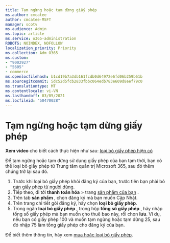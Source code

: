 ```yaml
---
title: Tạm ngừng hoặc tạm dừng giấy phép
ms.author: cmcatee
author: cmcatee-MSFT
manager: scotv
ms.audience: Admin
ms.topic: article
ms.service: o365-administration
ROBOTS: NOINDEX, NOFOLLOW
localization_priority: Priority
ms.collection: Adm_O365
ms.custom:
- "9002927"
- "5605"
- commerce
ms.openlocfilehash: b1cd19b7a3db161fcdb0d64972e6fd06b259b61b
ms.sourcegitcommit: 5dc52d5fcb2833fbbc064edb783e609d8eef79c0
ms.translationtype: MT
ms.contentlocale: vi-VN
ms.lasthandoff: 03/05/2021
ms.locfileid: "50470028"
---
```

# <a name="suspend-or-pause-licenses"></a>Tạm ngừng hoặc tạm dừng giấy phép

**Xem video** cho biết cách thực hiện như sau: [loại bỏ giấy phép hiện có](https://go.microsoft.com/fwlink/p/?linkid=2154938)

Để tạm ngừng hoặc tạm dừng sử dụng giấy phép của bạn tạm thời, bạn có thể loại bỏ giấy phép từ Trung tâm quản trị Microsoft 365, sau đó thêm chúng trở lại sau đó.

1. Trước khi loại bỏ giấy phép khỏi đăng ký của bạn, trước tiên bạn phải bỏ [gán giấy phép từ người dùng](https://docs.microsoft.com/microsoft-365/admin/manage/remove-licenses-from-users).
2. Tiếp theo, đi tới **thanh toán hóa**  >  trang [sản phẩm của bạn](https://go.microsoft.com/fwlink/p/?linkid=842054) .
3. Trên tab **sản phẩm** , chọn đăng ký mà bạn muốn Cập Nhật.
4. Trên trang chi tiết gói đăng ký, hãy chọn **loại bỏ giấy phép**.
5. Trong ngăn **loại bỏ giấy phép** , trong hộp **tổng số giấy phép** , hãy nhập tổng số giấy phép mà bạn muốn cho thuê bao này, rồi chọn **lưu**. Ví dụ, nếu bạn có giấy phép 100 và muốn tạm ngừng hoặc tạm dừng 25, sau đó nhập 75 làm tổng giấy phép cho đăng ký của bạn.

Để biết thêm thông tin, hãy xem [mua hoặc loại bỏ giấy phép](https://docs.microsoft.com/microsoft-365/commerce/licenses/buy-licenses).